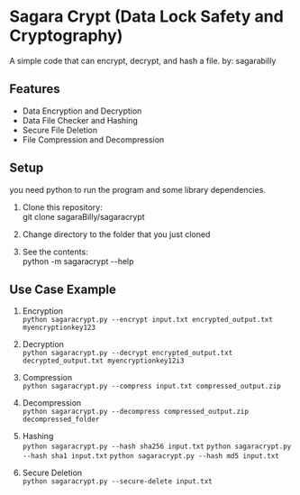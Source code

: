 # Sagara Crypt (Data Lock Safety and Cryptography)

A simple code that can encrypt, decrypt, and hash a file.
by: sagarabilly

## Features

- Data Encryption and Decryption
- Data File Checker and Hashing 
- Secure File Deletion
- File Compression and Decompression

## Setup
you need python to run the program and some library dependencies.  

1. Clone this repository:<br>
git clone sagaraBilly/sagaracrypt

2. Change directory to the folder that you just cloned<br>

3. See the contents:<br>
python -m sagaracrypt --help

## Use Case Example

1. Encryption<br>
```python sagaracrypt.py --encrypt input.txt encrypted_output.txt myencryptionkey123```

2. Decryption<br>
```python sagaracrypt.py --decrypt encrypted_output.txt decrypted_output.txt myencryptionkey12i3```

3. Compression<br>
```python sagaracrypt.py --compress input.txt compressed_output.zip```

4. Decompression<br>
```python sagaracrypt.py --decompress compressed_output.zip decompressed_folder```

5. Hashing<br>
```python sagaracrypt.py --hash sha256 input.txt```
```python sagaracrypt.py --hash sha1 input.txt```
```python sagaracrypt.py --hash md5 input.txt```

6. Secure Deletion<br>
```python sagaracrypt.py --secure-delete input.txt```
